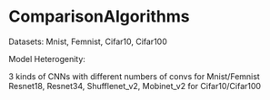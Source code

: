# ComparisonAlgorithms

Datasets: Mnist, Femnist, Cifar10, Cifar100

Model Heterogenity: 

  3 kinds of CNNs with different numbers of convs for Mnist/Femnist
  Resnet18, Resnet34, Shufflenet_v2, Mobinet_v2 for Cifar10/Cifar100
